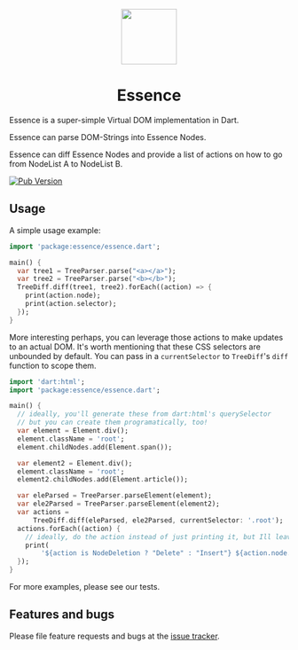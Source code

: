 <p align="center">
  <img src="https://user-images.githubusercontent.com/1455979/94745619-0f5a3c80-0349-11eb-89b2-3954653e9f15.png" width="100" />
  <h1 align="center">Essence</h1>
</p>

Essence is a super-simple Virtual DOM implementation in Dart.

Essence can parse DOM-Strings into Essence Nodes.

Essence can diff Essence Nodes and provide a list of actions on how to go from NodeList A to NodeList B.

[![Pub Version](https://img.shields.io/pub/v/essence?include_prereleases&style=for-the-badge)](https://pub.dev/packages/essence)

## Usage

A simple usage example:

```dart
import 'package:essence/essence.dart';

main() {
  var tree1 = TreeParser.parse("<a></a>");
  var tree2 = TreeParser.parse("<b></b>");
  TreeDiff.diff(tree1, tree2).forEach((action) => {
    print(action.node);
    print(action.selector);
  });
}
```

More interesting perhaps, you can leverage those actions to make updates to an actual DOM. It's worth mentioning that these CSS selectors are unbounded by default. You can pass in a `currentSelector` to `TreeDiff`'s `diff` function to scope them.

```dart
import 'dart:html';
import 'package:essence/essence.dart';

main() {
  // ideally, you'll generate these from dart:html's querySelector
  // but you can create them programatically, too!
  var element = Element.div();
  element.className = 'root';
  element.childNodes.add(Element.span());

  var element2 = Element.div();
  element.className = 'root';
  element2.childNodes.add(Element.article());

  var eleParsed = TreeParser.parseElement(element);
  var ele2Parsed = TreeParser.parseElement(element2);
  var actions =
      TreeDiff.diff(eleParsed, ele2Parsed, currentSelector: '.root');
  actions.forEach((action) {
    // ideally, do the action instead of just printing it, but Ill leave the code for that up to you :)
    print(
        '${action is NodeDeletion ? "Delete" : "Insert"} ${action.node.type} at selector ${action.selector}');
  });
}
```

For more examples, please see our tests.

## Features and bugs

Please file feature requests and bugs at the [issue tracker][tracker].

[tracker]: https://github.com/bradcypert/essence/issues
